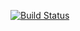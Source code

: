 [![Build Status](https://secure.travis-ci.org/avh4/uilayer-android.png?branch=master)](http://travis-ci.org/avh4/uilayer-android)

